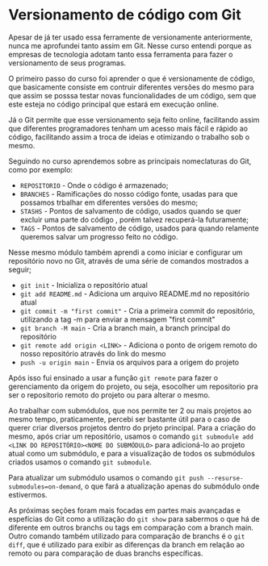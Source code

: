 # Versionamento de código com Git

Apesar de já ter usado essa ferramente de versionamente anteriormente, nunca me aprofundei tanto assim em Git. Nesse curso entendi porque as empresas de tecnologia adotam tanto essa ferramenta para fazer o versionamento de seus programas.

O primeiro passo do curso foi aprender o que é versionamente de código, que basicamente consiste em contruir diferentes versões do mesmo para que assim se posssa testar novas funcionalidades de um código, sem que este esteja no código principal que estará em execução online.

Já o Git permite que esse versionamento seja feito online, facilitando assim que diferentes programadores tenham um acesso mais fácil e rápido ao código, facilitando assim a troca de ideias e otimizando o trabalho sob o mesmo.

Seguindo no curso aprendemos sobre as principais nomeclaturas do Git, como por exemplo:

* `REPOSITORIO` - Onde o código é armazenado;
* `BRANCHES` - Ramificações do nosso código fonte, usadas para que possamos trbalhar em diferentes versões do mesmo;
* `STASHS` - Pontos de salvamento de código, usados quando se quer excluir uma parte do código , porém talvez recuperá-la futuramente;
* `TAGS` - Pontos de salvamento de código, usados para quando relamente queremos salvar um progresso feito no código.

Nesse mesmo módulo também aprendi a como iniciar e configurar um repositório novo no Git, através de uma série de comandos mostrados a seguir;

* `git init` - Inicializa o repositório atual
* `git add README.md` - Adiciona um arquivo README.md no repositório atual
* `git commit -m "first commit"` - Cria a primeira commit do repositório, utilizando a tag -m para enviar a mensagem "first commit"
* `git branch -M main` - Cria a branch main, a branch principal do repositório
* `git remote add origin <LINK>` - Adiciona o ponto de origem remoto do nosso repositório através do link do mesmo
* `push -u origin main` - Envia os arquivos para a origem do projeto

Após isso fui ensinado a usar a função `git remote` para fazer o gerenciamento da origem do projeto, ou seja, esocolher um repositorio pra ser o repositorio remoto do projeto ou para alterar o mesmo.

Ao trabalhar com submódulos, que nos permite ter 2 ou mais projetos ao mesmo tempo, praticamente, percebi ser bastante útil para o caso de querer criar diversos projetos dentro do prjeto principal. Para a criação do mesmo, após criar um repositório, usamos o comando `git submodule add <LINK DO REPOSITÓRIO><NOME DO SUBMÓDULO>` para adicioná-lo ao projeto atual como um submódulo, e para a visualização de todos os submódulos criados usamos o comando `git submodule`.

Para atualizar um submódulo usamos o comando `git push --resurse-submodules=on-demand`, o que fará a atualização apenas do submódulo onde estivermos.

As próximas seções foram mais focadas em partes mais avançadas e espefícias do Git como a utilização do `git show` para sabermos o que há de diferente em outros branchs ou tags em comparação com a branch main. Outro comando também utilizado para comparação de branchs é o `git diff`, que é utilizado para exibir as diferenças da branch em relação ao remoto ou para comparação de duas branchs específicas.







